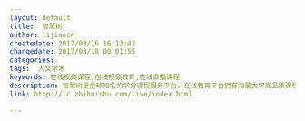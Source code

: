 ```yaml
---
layout: default
title:  智慧树
author: lijiaocn
createdate: 2017/03/16 16:13:42
changedate: 2017/03/18 00:01:55
categories:
tags:  人文学术
keywords: 在线视频课程,在线视频教育,在线直播课程
description: 智慧树是全球知名的学分课程服务平台，在线教育平台拥有海量大学高品质课程，网络教育在线完美支持跨校授课，学分认证，名师名课名校，在线互动教育学堂，体验VIP级课程学习，让你成为学堂中的MVP
link: http://lc.zhihuishu.com/live/index.html

---
```

